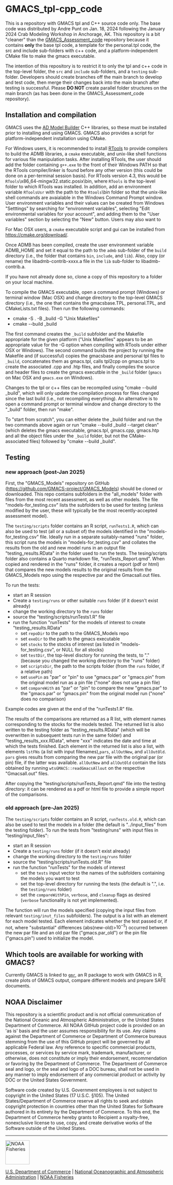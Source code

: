 # GMACS_tpl-cpp_code

This is a repository with GMACS tpl and C++ source code only. The base code was distributed by Andre Punt on Jan. 18, 2024 following the January 2024 Crab Modeling Workshop in Anchorage, AK. This repository is a bit "cleaner" than the [GMACS_Assessment_code](https://github.com/GMACS-project/GMACS_Assessment_code) repository because it contains **only** the base tpl code, a template for the personal.tpl code, the src and include sub-folders with c++ code, and a platform-independent CMake file to make the gmacs executable. 

The intention of this repository is to restrict it to only the tpl and c++ code in the top-level folder, the `src` and `include` sub-folders, and a `testing` sub-folder. Developers should create branches off the main branch to develop and test code, then merge their changes back into the main branch after testing is successful. Please **DO NOT** create parallel folder structures on the main branch (as has been done in the GMACS_Assessment_code repository).

## Installation and compilation

GMACS uses the [AD Model Builder](http://www.admb-project.org) C++ libraries, so these must be installed prior to installing and using GMACS. GMACS also provides a script for platform-independent installation using CMake. 

For Windows users, it is recommended to install [RTools](https://cran.r-project.org/bin/windows/Rtools/rtools43/rtools.html) to provide compilers to build the ADMB libraries, a `cmake` executable, and unix-like shell functions for various file manipulation tasks. After installing RTools, the user should add the folder containing `g++.exe` to the front of their Windows PATH so that the RTools compiler/linker is found before any other version (this could be done on a per-terminal session basis). For RTools version 4.3, this would be `RTools`\x86_64-mingw32.static.posix\bin, where `RTools` is the top-level folder to which RTools was installed. In addition, add an environment variable `RToolsUsr` with the path to the `Rtools`\bin folder so that the unix-like shell commands are avaialable in the Windows Command Prompt window. User environment variables and their values can be created from Windows "Setttings" by searching for "environment variables", selecting "Edit environmental variables for your account", and adding them to the "User variables" section by selecting the "New" button. Users may also want to

For Mac OSX users, a `cmake` executable script and gui can be installed from https://cmake.org/download/.

Once ADMB has been compiled, create the user environment variable ADMB_HOME and set it equal to the path to the `admb` sub-folder of the `build` directory (i.e., the folder that contains `bin`, `include`, and `lib`). Also, copy (or rename) the libadmb-contrib-xxxx.a file in the `lib` sub-folder to libadmb-contrib.a.

If you have not already done so, clone a copy of this repository to a folder on your local machine.

To compile the GMACS executable, open a command prompt (Windows) or terminal window (Mac OSX) and change directory to the top-level GMACS directory (i.e., the one that contains the gmacsbase.TPL, personal.TPL, and CMakeLists.txt files). Then run the following commands:

  *  cmake -S . -B _build -G "Unix Makefiles"
  *  cmake --build _build

The first command creates the `_build` subfolder and the Makefile appropriate for the given platform ("Unix Makefiles" appears to be an appropriate value for the -G option when compiling with RTools under either OSX or Windows). The second command builds the project by running the Makefile and (if successful) copies the gmacsbase and personal tpl files to `_build`, concatenates them as gmacs.tpl, calls tpl2cpp on gmacs.tpl to create the associated .cpp and .htp files, and finally compiles the source and header files to create the gmacs executble in the `_build` folder (`gmacs` on Mac OSX and `gmacs.exe` on Windows).

Changes to the tpl or c++ files can be recompiled using "cmake --build _build", which will only update the compilation process for files changed since the last build (i.e., not recompiling everything). An alternative is to open a command prompt or terminal window and change directory to the "_build" folder, then run "make". 

To "start from scratch", you can either delete the _build folder and run the two commands above again or run "cmake --build _build --target clean" (which deletes the gmacs executable, gmacs.tpl, gmacs.cpp, gmacs.htp and all the object files under the `_build` folder, but not the CMake-associated files) followed by "cmake --build _build".

## Testing

### new approach (post-Jan 2025)

First, the "GMACS_Models" repository on GitHub (https://github.com/GMACS-project/GMACS_Models) should be cloned or downloaded. This repo contains subfolders in the "all_models" folder with files from the most recent assessment, as well as other models. The file "models-for_testing.csv" lists the subfolders to be used for testing (unless modified by the user, these will typically be the most recently-accepted assessment model). 

The `testing/scripts` folder contains an R script, `runTests1.R`, which can also be used to test (all or a subset of) the models identified in the "models-for_testing.csv" file. Ideally run in a separate suitably-named "runs" folder, this script runs the models in "models-for_testing.csv" and collates the results from the old and new model runs in an output file "testing_results.RData" in the folder used to run the tests. The tesing/scripts folder also contains a Quarto markdown file, "runTests_Report.qmd". When copied and rendered in the "runs" folder, it creates a report (pdf or html) that compares the new models results to the original results from the GMACS_Models repo using the respective par and the Gmacsall.out files. 

To run the tests:

  *  start an R session
  *  Create a `testing/runs` or other suitable `runs` folder (if it doesn't exist already)
  *  change the working directory to the `runs` folder
  *  source the "testing/scripts/runTests1.R" file
  *  run the function "runTests" for the models of interest to create "testing_results.RData"
      - set `repoDir` to the path to the GMACS_Models repo
      - set `exeDir` to the path to the gmacs executable
      - set `stocks` to the stocks of interest (as listed in "models-for_testing.csv", or NULL for all stocks)
      - set `testDir`, the top-level disctory for running the tests, to "." (because you changed the working directory to the "runs" folder)
      - set `scriptsDir`, the path to the scripts folder (from the `runs` folder, if a relative path)
      - set `usePin` as "par" or "pin" to use "gmacs.par" or "gmacs.pin" from the original model run as a pin file ("none" does not use a pin file)
      - set `compareWith` as "par" or "pin" to compare the new "gmacs.par" to the "gmacs.par" or "gmacs.pin" from the original model run ("none" does no comparison)

Example codes are given at the end of the "runTests1.R" file.

The results of the comparisons are returned as a R list, with element names corresponding to the stocks for the models tested. The returned list is also written to the testing folder as "testing_results.RData" (which will be overwritten in subsequent tests run in the same folder) and "testing_results_xxx.RData", where "xxx" indicates the date and time at which the tests finished. Each element in the returned list is also a list, with elements `lstFNs` (a list with input filenames),`pars`, `allOutNew`, and `allOutOld`. `pars` gives results from comparing the new par file with the original par (or pin) file, if the latter was available. `allOutNew` and `allOutOld` contain the lists obtained by running `wtsGMACS::readGmacsAllout` on the respective "Gmacsall.out" files.

After copying the "testing/scripts/runTests_Report.qmd" file into the testing directory: it can be rendered as a pdf or html file to provide a simple report of the comparisons. 

### old approach (pre-Jan 2025)

The `testing/scripts` folder contains an R script, `runTests.old.R`, which can also be used to test the models in a folder (the default is "../input_files" from the testing folder). To run the tests from "testing/runs" with input files in "testing/input_files": 

  *  start an R session
  *  Create a `testing/runs` folder (if it doesn't exist already)
  *  change the working directory to the `testing/runs` folder
  *  source the "testing/scripts/runTests.old.R" file
  *  run the function "runTests" for the models of interest 
      - set the `tests` input vector to the names of the subfolders containing the models you want to test
      - set the top-level directory for running the tests (the default is ".", i.e. the `testing/runs` folder)
      - set the `compareWithPin`, `verbose`, and `cleanup` flags as desired (`verbose` functionality is not yet implemented).

The function will run the models specified (copying the input files from relevant `testing/inut_files` subfolders). The output is a list with an element for each model tested. Each element indicates whether the test passed or, if not, where "substantial" differences (abs(new-old)>$10^{-5}$) occurred between the new par file and an old par file ("gmacs.par_old") or the pin file ("gmacs.pin") used to initialize the model.

## Which tools are available for working with GMACS?

Currently GMACS is linked to [`gmr`](gmacs-project.github.io/gmr/), an R package to work with GMACS in R, create plots of GMACS output, compare different models and prepare SAFE documents.

## NOAA Disclaimer

This repository is a scientific product and is not official communication of the National Oceanic and Atmospheric Administration, or the United States Department of Commerce. All NOAA GitHub project code is provided on an 'as is' basis and the user assumes responsibility for its use. Any claims against the Department of Commerce or Department of Commerce bureaus stemming from the use of this GitHub project will be governed by all applicable Federal law. Any reference to specific commercial products, processes, or services by service mark, trademark, manufacturer, or otherwise, does not constitute or imply their endorsement, recommendation or favoring by the Department of Commerce. The Department of Commerce seal and logo, or the seal and logo of a DOC bureau, shall not be used in any manner to imply endorsement of any commercial product or activity by DOC or the United States Government.

Software code created by U.S. Government employees is not subject to copyright in the United States (17 U.S.C. §105). The United States/Department of Commerce reserve all rights to seek and obtain copyright protection in countries other than the United States for Software authored in its entirety by the Department of Commerce. To this end, the Department of Commerce hereby grants to Recipient a royalty-free, nonexclusive license to use, copy, and create derivative works of the Software outside of the United States.

****************************

<img src="https://raw.githubusercontent.com/nmfs-general-modeling-tools/nmfspalette/main/man/figures/noaa-fisheries-rgb-2line-horizontal-small.png" height="75" alt="NOAA Fisheries">

[U.S. Department of Commerce](https://www.commerce.gov/) | [National Oceanographic and Atmospheric Administration](https://www.noaa.gov) | [NOAA Fisheries](https://www.fisheries.noaa.gov/)
